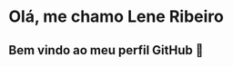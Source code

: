 # Olá, me chamo Lene Ribeiro

## Bem vindo ao meu perfil GitHub 👋
<!--
**Lene-cristina-Ribeiro/Lene-cristina-Ribeiro**
>



- 🌱 Estou atualmente aprendendo MySQL
- 👯 Integração com API
- 💬 Pergunte-me sobre..
- 📫 Email para contato lenecristina369@gmail.com e numero de contato (98) 9 8531-1399
- ⚡ Curiosidades: estou sempre em buscar de conhecimentos, gosto de desafios.
- 🎷 Amo instrumentos musicais, o meu preferido é o saxofone,
- 👩‍🎓 Estudo Engenharia de Software 
- 👩‍🎓 Atualmente  Estudos na Cubos Academy
- 👩‍💻 Sou Apaixonada por programação
- 😉 Tenho conhecimento em HTML e CSS,  JavScript, React, NodeJs e aprendendo MySQL e a cada dia busco ampliar mais o meu conhecimento.

## Feramentas e Tecnologias
<img src="https://cdn.jsdelivr.net/gh/devicons/devicon/icons/html5/html5-original.svg" />
<img src="https://cdn.jsdelivr.net/gh/devicons/devicon/icons/css3/css3-original.svg" />
<img src="https://cdn.jsdelivr.net/gh/devicons/devicon/icons/javascript/javascript-original.svg" />
<img src="https://cdn.jsdelivr.net/gh/devicons/devicon/icons/nodejs/nodejs-original.svg" />
<img src="https://cdn.jsdelivr.net/gh/devicons/devicon/icons/mysql/mysql-original-wordmark.svg" />
          
